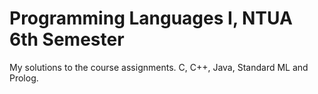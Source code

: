 # Programming Languages I, NTUA 6th Semester
My solutions to the course assignments. C, C++, Java, Standard ML and Prolog.
